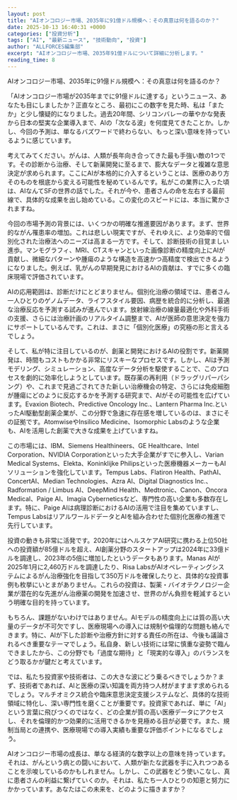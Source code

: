 ```yaml
---
layout: post
title: "AIオンコロジー市場、2035年に91億ドル規模へ：その真意は何を語るのか？"
date: 2025-10-13 16:40:31 +0000
categories: ["投資分析"]
tags: ["AI", "最新ニュース", "技術動向", "投資"]
author: "ALLFORCES編集部"
excerpt: "AIオンコロジー市場、2035年91億ドルについて詳細に分析します。"
reading_time: 8
---
```


AIオンコロジー市場、2035年に91億ドル規模へ：その真意は何を語るのか？

「AIオンコロジー市場が2035年までに91億ドルに達する」というニュース、あなたも目にしましたか？正直なところ、最初にこの数字を見た時、私は「またか」と少し懐疑的になりました。過去20年間、シリコンバレーの華やかな発表から日本の堅実な企業導入まで、AIの「次なる波」を何度見てきたことか。しかし、今回の予測は、単なるバズワードで終わらない、もっと深い意味を持っているように感じています。

考えてみてください。がんは、人類が長年向き合ってきた最も手強い敵の1つです。その診断から治療、そして新薬開発に至るまで、膨大なデータと複雑な意思決定が求められます。ここにAIが本格的に介入するということは、医療のあり方そのものを根底から変える可能性を秘めているんです。私がこの業界に入った頃は、AIなんてSFの世界の話でした。それが今や、患者さんの命を左右する最前線で、具体的な成果を出し始めている。この変化のスピードには、本当に驚かされますね。

今回の市場予測の背景には、いくつかの明確な推進要因があります。まず、世界的ながん罹患率の増加。これは悲しい現実ですが、それゆえに、より効率的で個別化された治療法へのニーズは高まる一方です。そして、診断技術の目覚ましい進歩。マンモグラフィ、MRI、CTスキャンといった画像診断の精度向上にAIが貢献し、微細なパターンや腫瘍のような構造を高速かつ高精度で検出できるようになりました。例えば、乳がんの早期発見におけるAIの貢献は、すでに多くの臨床現場で評価されています。

AIの応用範囲は、診断だけにとどまりません。個別化治療の領域では、患者さん一人ひとりのゲノムデータ、ライフスタイル要因、病歴を統合的に分析し、最適な治療反応を予測する試みが進んでいます。放射線治療の線量最適化や外科手術の支援、さらには治療計画のリアルタイム調整まで、AIが医師の意思決定を強力にサポートしているんです。これは、まさに「個別化医療」の究極の形と言えるでしょう。

そして、私が特に注目しているのが、創薬と開発におけるAIの役割です。新薬開発は、時間もコストもかかる非常にリスキーなプロセスです。しかし、AIは予測モデリング、シミュレーション、高度なデータ分析を駆使することで、このプロセスを劇的に効率化しようとしています。既存薬の再利用（ドラッグリパーパシング）や、これまで見過ごされてきた新しい治療機会の特定、さらには免疫細胞が腫瘍にどのように反応するかを予測する研究まで、AIがその可能性を広げています。Evaxion Biotech、Predictive Oncology Inc.、Lantern Pharma Inc.といったAI駆動型創薬企業が、この分野で急速に存在感を増しているのは、まさにその証拠です。AtomwiseやInsilico Medicine、Isomorphic Labsのような企業も、AIを活用した創薬で大きな成果を上げていますね。

この市場には、IBM、Siemens Healthineers、GE Healthcare、Intel Corporation、NVIDIA Corporationといった大手企業がすでに参入し、Varian Medical Systems、Elekta、Koninklijke Philipsといった医療機器メーカーもAIソリューションを強化しています。Tempus Labs、Flatiron Health、PathAI、ConcertAI、Median Technologies、Azra AI、Digital Diagnostics Inc.、Radformation / Limbus AI、DeepMind Health、Medtronic、Canon、Oncora Medical、Paige AI、Imagia Cyberneticsなど、専門性の高い企業も多数存在します。特に、Paige AIは病理診断におけるAIの活用で注目を集めていますし、Tempus LabsはリアルワールドデータとAIを組み合わせた個別化医療の推進で先行しています。

投資の動きも非常に活発です。2020年にはヘルスケアAI研究に携わる上位50社への投資額が85億ドルを超え、AI創薬分野のスタートアップは2024年に33億ドルを調達し、2023年の5倍に増加したというデータもあります。Manas AIが2025年1月に2,460万ドルを調達したり、Risa LabsがAIオペレーティングシステムによるがん治療強化を目指して350万ドルを確保したりと、具体的な投資事例も枚挙にいとまがありません。これらの投資は、製薬・バイオテクノロジー企業が潜在的な先進がん治療薬の開発を加速させ、世界のがん負担を軽減するという明確な目的を持っています。

もちろん、課題がないわけではありません。AIモデルの精度向上には質の高い大量のデータが不可欠ですし、医療現場への導入には規制や倫理的な問題も絡んできます。特に、AIが下した診断や治療方針に対する責任の所在は、今後も議論されるべき重要なテーマでしょう。私自身、新しい技術には常に慎重な姿勢で臨んできましたから、この分野でも「過度な期待」と「現実的な導入」のバランスをどう取るかが鍵だと考えています。

では、私たち投資家や技術者は、この大きな波にどう乗るべきでしょうか？まず、技術者であれば、AIと医療の深い知識を両方持つ人材がますます求められるでしょう。マルチオミクス統合や臨床意思決定支援システムなど、具体的な技術領域に特化し、深い専門性を磨くことが重要です。投資家であれば、単に「AI」という言葉に飛びつくのではなく、どの企業が質の高い医療データにアクセスし、それを倫理的かつ効果的に活用できるかを見極める目が必要です。また、規制当局との連携や、医療現場での導入実績も重要な評価ポイントになるでしょう。

AIオンコロジー市場の成長は、単なる経済的な数字以上の意味を持っています。それは、がんという病との闘いにおいて、人類が新たな武器を手に入れつつあることを示唆しているのかもしれません。しかし、この武器をどう使いこなし、真に患者さんの利益に繋げていくのか。それは、私たち一人ひとりの知恵と努力にかかっています。あなたはこの未来を、どのように描きますか？

